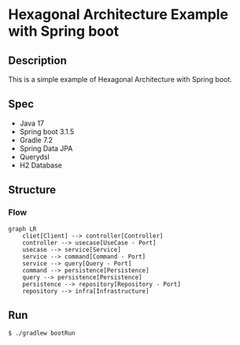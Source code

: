 # Hexagonal Architecture Example with Spring boot

## Description

This is a simple example of Hexagonal Architecture with Spring boot.

## Spec

- Java 17
- Spring boot 3.1.5
- Gradle 7.2
- Spring Data JPA
- Querydsl
- H2 Database

## Structure

### Flow

```mermaid
graph LR
    cliet[Client] --> controller[Controller]
    controller --> usecase[UseCase - Port]
    usecase --> service[Service]
    service --> command[Command - Port]
    service --> query[Query - Port]
    command --> persistence[Persistence]
    query --> persistence[Persistence]
    persistence --> repository[Repository - Port]
    repository --> infra[Infrastructure]
```

## Run

```shell
$ ./gradlew bootRun
```